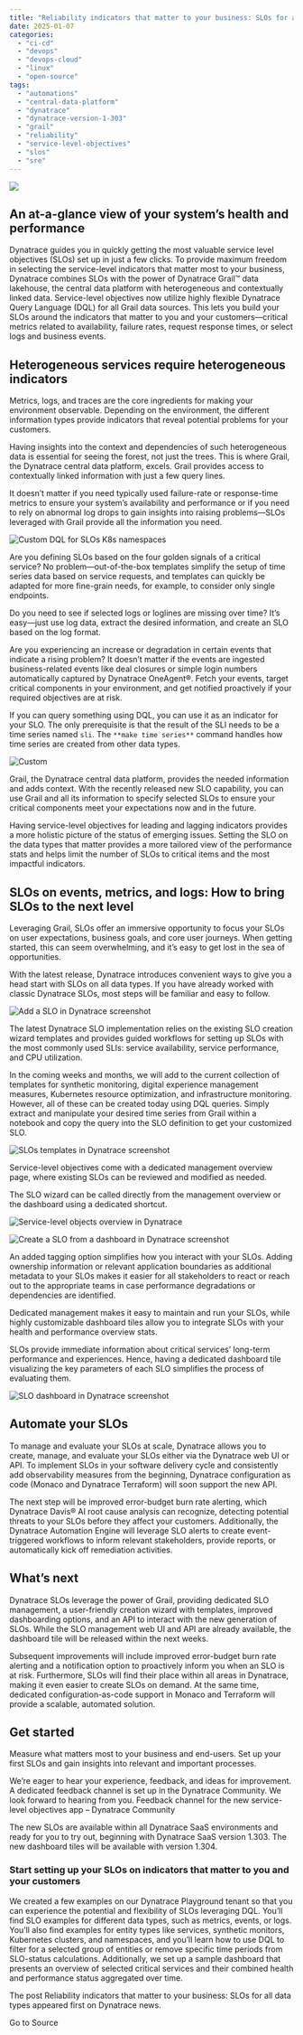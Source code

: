 ```yaml
---
title: "Reliability indicators that matter to your business: SLOs for all data types"
date: 2025-01-07
categories: 
  - "ci-cd"
  - "devops"
  - "devops-cloud"
  - "linux"
  - "open-source"
tags: 
  - "automations"
  - "central-data-platform"
  - "dynatrace"
  - "dynatrace-version-1-303"
  - "grail"
  - "reliability"
  - "service-level-objectives"
  - "slos"
  - "sre"
---
```


![](https://dt-cdn.net/wp-content/uploads/2024/10/Blog_-OTP-0195_-high-res-version-300x169.png)

## An at-a-glance view of your system’s health and performance

Dynatrace guides you in quickly getting the most valuable service level objectives (SLOs) set up in just a few clicks. To provide maximum freedom in selecting the service-level indicators that matter most to your business, Dynatrace combines SLOs with the power of Dynatrace Grail™ data lakehouse, the central data platform with heterogeneous and contextually linked data. Service-level objectives now utilize highly flexible Dynatrace Query Language (DQL) for all Grail data sources. This lets you build your SLOs around the indicators that matter to you and your customers—critical metrics related to availability, failure rates, request response times, or select logs and business events.

## Heterogeneous services require heterogeneous indicators

Metrics, logs, and traces are the core ingredients for making your environment observable. Depending on the environment, the different information types provide indicators that reveal potential problems for your customers.

Having insights into the context and dependencies of such heterogeneous data is essential for seeing the forest, not just the trees. This is where Grail, the Dynatrace central data platform, excels. Grail provides access to contextually linked information with just a few query lines.

It doesn’t matter if you need typically used failure-rate or response-time metrics to ensure your system’s availability and performance or if you need to rely on abnormal log drops to gain insights into raising problems—SLOs leveraged with Grail provide all the information you need.

![Custom DQL for SLOs K8s namespaces](https://dt-cdn.net/wp-content/uploads/2024/10/img1_customSLO.png)

Are you defining SLOs based on the four golden signals of a critical service? No problem—out-of-the-box templates simplify the setup of time series data based on service requests, and templates can quickly be adapted for more fine-grain needs, for example, to consider only single endpoints.

Do you need to see if selected logs or loglines are missing over time? It’s easy—just use log data, extract the desired information, and create an SLO based on the log format.

Are you experiencing an increase or degradation in certain events that indicate a rising problem? It doesn’t matter if the events are ingested business-related events like deal closures or simple login numbers automatically captured by Dynatrace OneAgent®. Fetch your events, target critical components in your environment, and get notified proactively if your required objectives are at risk.

If you can query something using DQL, you can use it as an indicator for your SLO. The only prerequisite is that the result of the SLI needs to be a time series named `sli`. The `**make time series**` command handles how time series are created from other data types.

![Custom ](https://dt-cdn.net/wp-content/uploads/2024/10/img2_customSLO-events.png)

Grail, the Dynatrace central data platform, provides the needed information and adds context. With the recently released new SLO capability, you can use Grail and all its information to specify selected SLOs to ensure your critical components meet your expectations now and in the future.

Having service-level objectives for leading and lagging indicators provides a more holistic picture of the status of emerging issues. Setting the SLO on the data types that matter provides a more tailored view of the performance stats and helps limit the number of SLOs to critical items and the most impactful indicators.

## SLOs on events, metrics, and logs: How to bring SLOs to the next level

Leveraging Grail, SLOs offer an immersive opportunity to focus your SLOs on user expectations, business goals, and core user journeys. When getting started, this can seem overwhelming, and it’s easy to get lost in the sea of opportunities.

With the latest release, Dynatrace introduces convenient ways to give you a head start with SLOs on all data types. If you have already worked with classic Dynatrace SLOs, most steps will be familiar and easy to follow.

![Add a SLO in Dynatrace screenshot](https://dt-cdn.net/wp-content/uploads/2024/10/img3_slo-wizard.png)

The latest Dynatrace SLO implementation relies on the existing SLO creation wizard templates and provides guided workflows for setting up SLOs with the most commonly used SLIs: service availability, service performance, and CPU utilization.

In the coming weeks and months, we will add to the current collection of templates for synthetic monitoring, digital experience management measures, Kubernetes resource optimization, and infrastructure monitoring. However, all of these can be created today using DQL queries. Simply extract and manipulate your desired time series from Grail within a notebook and copy the query into the SLO definition to get your customized SLO.

![SLOs templates in Dynatrace screenshot](https://dt-cdn.net/wp-content/uploads/2024/10/img4_SLO-templates.png)

Service-level objectives come with a dedicated management overview page, where existing SLOs can be reviewed and modified as needed.

The SLO wizard can be called directly from the management overview or the dashboard using a dedicated shortcut.

![Service-level objects overview in Dynatrace](https://dt-cdn.net/wp-content/uploads/2024/10/img5_SLO-overview.png)

![Create a SLO from a dashboard in Dynatrace screenshot](https://dt-cdn.net/wp-content/uploads/2024/10/img6_SLO-createFromDashboard.png)

An added tagging option simplifies how you interact with your SLOs. Adding ownership information or relevant application boundaries as additional metadata to your SLOs makes it easier for all stakeholders to react or reach out to the appropriate teams in case performance degradations or dependencies are identified.

Dedicated management makes it easy to maintain and run your SLOs, while highly customizable dashboard tiles allow you to integrate SLOs with your health and performance overview stats.

SLOs provide immediate information about critical services’ long-term performance and experiences. Hence, having a dedicated dashboard tile visualizing the key parameters of each SLO simplifies the process of evaluating them.

![SLO dashboard in Dynatrace screenshot](https://dt-cdn.net/wp-content/uploads/2024/10/img7_SLO-dashboard.png)

## Automate your SLOs

To manage and evaluate your SLOs at scale, Dynatrace allows you to create, manage, and evaluate your SLOs either via the Dynatrace web UI or API. To implement SLOs in your software delivery cycle and consistently add observability measures from the beginning, Dynatrace configuration as code (Monaco and Dynatrace Terraform) will soon support the new API.

The next step will be improved error-budget burn rate alerting, which Dynatrace Davis® AI root cause analysis can recognize, detecting potential threats to your SLOs before they affect your customers. Additionally, the Dynatrace Automation Engine will leverage SLO alerts to create event-triggered workflows to inform relevant stakeholders, provide reports, or automatically kick off remediation activities.

## What’s next

Dynatrace SLOs leverage the power of Grail, providing dedicated SLO management, a user-friendly creation wizard with templates, improved dashboarding options, and an API to interact with the new generation of SLOs. While the SLO management web UI and API are already available, the dashboard tile will be released within the next weeks.

Subsequent improvements will include improved error-budget burn rate alerting and a notification option to proactively inform you when an SLO is at risk. Furthermore, SLOs will find their place within all areas in Dynatrace, making it even easier to create SLOs on demand. At the same time, dedicated configuration-as-code support in Monaco and Terraform will provide a scalable, automated solution.

## Get started

Measure what matters most to your business and end-users. Set up your first SLOs and gain insights into relevant and important processes.

We’re eager to hear your experience, feedback, and ideas for improvement. A dedicated feedback channel is set up in the Dynatrace Community. We look forward to hearing from you. Feedback channel for the new service-level objectives app – Dynatrace Community

The new SLOs are available within all Dynatrace SaaS environments and ready for you to try out, beginning with Dynatrace SaaS version 1.303. The new dashboard tiles will be available with version 1.304.

### Start setting up your SLOs on indicators that matter to you and your customers

We created a few examples on our Dynatrace Playground tenant so that you can experience the potential and flexibility of SLOs leveraging DQL. You’ll find SLO examples for different data types, such as metrics, events, or logs. You’ll also find examples for entity types like services, synthetic monitors, Kubernetes clusters, and namespaces, and you’ll learn how to use DQL to filter for a selected group of entities or remove specific time periods from SLO-status calculations. Additionally, we set up a sample dashboard that presents an overview of selected critical services and their combined health and performance status aggregated over time.

The post Reliability indicators that matter to your business: SLOs for all data types appeared first on Dynatrace news.

Go to Source
